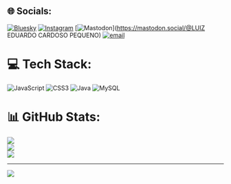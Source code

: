
## 🌐 Socials:
[![Bluesky](https://img.shields.io/badge/bluesky-0285FF?style=for-the-badge&logo=bluesky&logoColor=%23FFFFFF)](https://bsky.app/profile/LuizDado) [![Instagram](https://img.shields.io/badge/Instagram-%23E4405F.svg?logo=Instagram&logoColor=white)](https://instagram.com/luizcp7) [![Mastodon](https://img.shields.io/badge/-MASTODON-%232B90D9?logo=mastodon&logoColor=white)](https://mastodon.social/@LUIZ EDUARDO CARDOSO PEQUENO) [![email](https://img.shields.io/badge/Email-D14836?logo=gmail&logoColor=white)](mailto:luiz260920@gmail.com) 

# 💻 Tech Stack:
![JavaScript](https://img.shields.io/badge/javascript-%23323330.svg?style=for-the-badge&logo=javascript&logoColor=%23F7DF1E) ![CSS3](https://img.shields.io/badge/css3-%231572B6.svg?style=for-the-badge&logo=css3&logoColor=white) ![Java](https://img.shields.io/badge/java-%23ED8B00.svg?style=for-the-badge&logo=openjdk&logoColor=white) ![MySQL](https://img.shields.io/badge/mysql-4479A1.svg?style=for-the-badge&logo=mysql&logoColor=white)
# 📊 GitHub Stats:
![](https://github-readme-stats.vercel.app/api?username=lecDados&theme=dark&hide_border=false&include_all_commits=false&count_private=false)<br/>
![](https://nirzak-streak-stats.vercel.app/?user=lecDados&theme=dark&hide_border=false)<br/>
![](https://github-readme-stats.vercel.app/api/top-langs/?username=lecDados&theme=dark&hide_border=false&include_all_commits=false&count_private=false&layout=compact)

---
[![](https://visitcount.itsvg.in/api?id=lecDados&icon=0&color=0)](https://visitcount.itsvg.in)

<!-- Proudly created with GPRM ( https://gprm.itsvg.in ) -->
